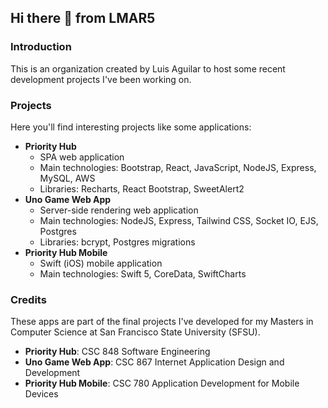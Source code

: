 ## Hi there 👋 from LMAR5

### Introduction
This is an organization created by Luis Aguilar to host some recent development projects I've been working on.

### Projects
Here you'll find interesting projects like some applications:
- **Priority Hub**
  - SPA web application
  - Main technologies: Bootstrap, React, JavaScript, NodeJS, Express, MySQL, AWS
  - Libraries: Recharts, React Bootstrap, SweetAlert2
- **Uno Game Web App**
  - Server-side rendering web application
  - Main technologies: NodeJS, Express, Tailwind CSS, Socket IO, EJS, Postgres
  - Libraries: bcrypt, Postgres migrations
- **Priority Hub Mobile**
  - Swift (iOS) mobile application
  - Main technologies: Swift 5, CoreData, SwiftCharts

### Credits
These apps are part of the final projects I've developed for my Masters in Computer Science at San Francisco State University (SFSU).

- **Priority Hub**: CSC 848 Software Engineering
- **Uno Game Web App**: CSC 867 Internet Application Design and Development
- **Priority Hub Mobile**: CSC 780 Application Development for Mobile Devices
<!--

**Here are some ideas to get you started:**

🙋‍♀️ A short introduction - what is your organization all about?
🌈 Contribution guidelines - how can the community get involved?
👩‍💻 Useful resources - where can the community find your docs? Is there anything else the community should know?
🍿 Fun facts - what does your team eat for breakfast?
🧙 Remember, you can do mighty things with the power of [Markdown](https://docs.github.com/github/writing-on-github/getting-started-with-writing-and-formatting-on-github/basic-writing-and-formatting-syntax)
-->
